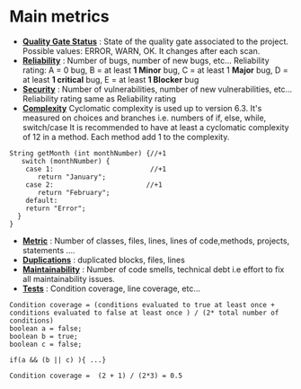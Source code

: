 # Main metrics

- <u>**Quality Gate Status**</u> : State of the quality gate associated to the project. Possible values: ERROR, WARN, OK. It changes after each scan. 
- <u>**Reliability**</u> : Number of bugs, number of new bugs, etc... Reliability rating: A = 0 bug, B = at least **1 Minor** bug,
   C = at least 1 **Major** bug, D = at least **1 critical** bug, E = at least **1 Blocker** bug
- <u>**Security**</u> : Number of vulnerabilities, number of new vulnerabilities, etc... Reliability rating same as Reliability rating
- <u>**Complexity**</u> Cyclomatic complexity is used up to version 6.3. 
It's measured on choices and branches i.e. numbers of if, else, while, switch/case
It is recommended to have at least a cyclomatic complexity of 12 in a method. Each method add 1 to the complexity.

```
String getMonth (int monthNumber) {//+1
   switch (monthNumber) {
    case 1:                        //+1
       return "January";
    case 2:                       //+1
       return "February";
    default:
    return "Error";
  }
}
``` 

- <u>**Metric**</u> : Number of classes, files, lines, lines of code,methods, projects, statements ....
- <u>**Duplications**</u> : duplicated blocks, files, lines
- <u>**Maintainability**</u> : Number of code smells, technical debt i.e effort to fix all maintainability issues.
- <u>**Tests**</u> : Condition coverage, line coverage, etc...

```
Condition coverage = (conditions evaluated to true at least once + conditions evaluated to false at least once ) / (2* total number of conditions)
boolean a = false;
boolean b = true;
boolean c = false;

if(a && (b || c) ){ ...}

Condition coverage =  (2 + 1) / (2*3) = 0.5 
``` 
